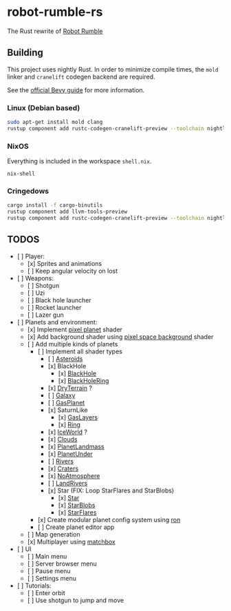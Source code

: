 # robot-rumble-rs

The Rust rewrite of [Robot Rumble](https://github.com/GaspardCulis/robot-rumble)

## Building

This project uses nightly Rust. In order to minimize compile times, the `mold`
linker and `cranelift` codegen backend are required.

See the
[official Bevy guide](https://bevyengine.org/learn/quick-start/getting-started/setup/#enable-fast-compiles-optional)
for more information.

### Linux (Debian based)

```sh
sudo apt-get install mold clang
rustup component add rustc-codegen-cranelift-preview --toolchain nightly
```

### NixOS

Everything is included in the workspace `shell.nix`.

```
nix-shell
```

### Cringedows

```sh
cargo install -f cargo-binutils
rustup component add llvm-tools-preview
rustup component add rustc-codegen-cranelift-preview --toolchain nightly
```

## TODOS

- \[ \] Player:
  - \[x\] Sprites and animations
  - \[ \] Keep angular velocity on lost
- \[ \] Weapons:
  - \[ \] Shotgun
  - \[ \] Uzi
  - \[ \] Black hole launcher
  - \[ \] Rocket launcher
  - \[ \] Lazer gun
- \[ \] Planets and environment:
  - \[x\] Implement
    [pixel planet](https://deep-fold.itch.io/pixel-planet-generator) shader
  - \[x\] Add background shader using
    [pixel space background](https://deep-fold.itch.io/space-background-generator)
    shader
  - \[ \] Add multiple kinds of planets
    - \[ \] Implement all shader types
      - \[ \]
        [Asteroids](https://github.com/Deep-Fold/PixelPlanets/blob/main/Planets/Asteroids/Asteroids.gdshader)
      - \[x\] BlackHole
        - \[x\]
          [BlackHole](https://github.com/Deep-Fold/PixelPlanets/blob/main/Planets/BlackHole/BlackHole.gdshader)
        - \[x\]
          [BlackHoleRing](https://github.com/Deep-Fold/PixelPlanets/blob/main/Planets/BlackHole/BlackHoleRing.gdshader)
      - \[x\]
        [DryTerrain](https://github.com/Deep-Fold/PixelPlanets/tree/main/Planets/DryTerran)
        ?
      - \[ \]
        [Galaxy](https://github.com/Deep-Fold/PixelPlanets/blob/main/Planets/Galaxy/Galaxy.gdshader)
      - \[ \]
        [GasPlanet](https://github.com/Deep-Fold/PixelPlanets/blob/main/Planets/GasPlanet/GasPlanet.gdshader)
      - \[x\] SaturnLike
        - \[x\]
          [GasLayers](https://github.com/Deep-Fold/PixelPlanets/blob/main/Planets/GasPlanetLayers/GasLayers.gdshader)
        - \[x\]
          [Ring](https://github.com/Deep-Fold/PixelPlanets/blob/main/Planets/GasPlanetLayers/Ring.gdshader)
      - \[x\]
        [IceWorld](https://github.com/Deep-Fold/PixelPlanets/tree/main/Planets/IceWorld)
        ?
      - \[x\]
        [Clouds](https://github.com/Deep-Fold/PixelPlanets/blob/main/Planets/LandMasses/Clouds.gdshader)
      - \[x\]
        [PlanetLandmass](https://github.com/Deep-Fold/PixelPlanets/blob/main/Planets/LandMasses/PlanetLandmass.gdshader)
      - \[x\]
        [PlanetUnder](https://github.com/Deep-Fold/PixelPlanets/blob/main/Planets/LandMasses/PlanetUnder.gdshader)
      - \[ \]
        [Rivers](https://github.com/Deep-Fold/PixelPlanets/blob/main/Planets/LavaWorld/Rivers.gdshader)
      - \[x\]
        [Craters](https://github.com/Deep-Fold/PixelPlanets/blob/main/Planets/NoAtmosphere/Craters.gdshader)
      - \[x\]
        [NoAtmosphere](https://github.com/Deep-Fold/PixelPlanets/blob/main/Planets/NoAtmosphere/NoAtmosphere.gdshader)
      - \[ \]
        [LandRivers](https://github.com/Deep-Fold/PixelPlanets/blob/main/Planets/Rivers/LandRivers.gdshader)
      - \[x\] Star (FIX: Loop StarFlares and StarBlobs)
        - \[x\]
          [Star](https://github.com/Deep-Fold/PixelPlanets/blob/main/Planets/Star/Star.gdshader)
        - \[x\]
          [StarBlobs](https://github.com/Deep-Fold/PixelPlanets/blob/main/Planets/Star/StarBlobs.gdshader)
        - \[x\]
          [StarFlares](https://github.com/Deep-Fold/PixelPlanets/blob/main/Planets/Star/StarFlares.gdshader)
    - \[x\] Create modular planet config system using
      [ron](https://github.com/ron-rs/ron)
    - \[ \] Create planet editor app
  - \[ \] Map generation
  - \[x\] Multiplayer using [matchbox](https://docs.rs/bevy_matchbox)
- \[ \] UI
  - \[ \] Main menu
  - \[ \] Server browser menu
  - \[ \] Pause menu
  - \[ \] Settings menu
- \[ \] Tutorials:
  - \[ \] Enter orbit
  - \[ \] Use shotgun to jump and move
